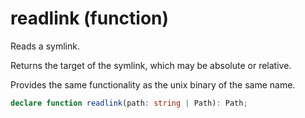 <!-- INPUT:
/**
 * Reads a symlink.
 *
 * Returns the target of the symlink, which may be absolute or relative.
 *
 * Provides the same functionality as the unix binary of the same name.
 */
declare function readlink(path: string | Path): Path;

-->
# readlink (function)

Reads a symlink.

Returns the target of the symlink, which may be absolute or relative.

Provides the same functionality as the unix binary of the same name.

```ts
declare function readlink(path: string | Path): Path;
```

<!-- OUTPUT.frontmatter:
null
-->
<!-- OUTPUT.warnings:
[]
-->
